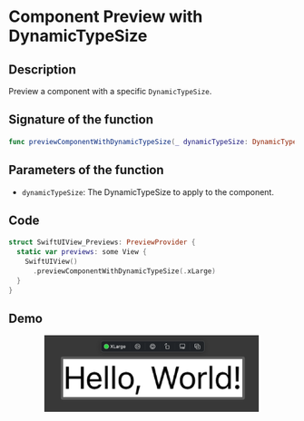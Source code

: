 # Component Preview with DynamicTypeSize

## Description
Preview a component with a specific `DynamicTypeSize`.

## Signature of the function
```swift
func previewComponentWithDynamicTypeSize(_ dynamicTypeSize: DynamicTypeSize) -> some View
```

## Parameters of the function
- `dynamicTypeSize`: The DynamicTypeSize to apply to the component.

## Code
```swift
struct SwiftUIView_Previews: PreviewProvider {
  static var previews: some View {
    SwiftUIView()
      .previewComponentWithDynamicTypeSize(.xLarge)
  }
}
```

## Demo
<p align="center">
	<img src="/Documentation/Assets/ComponentWithDynamicTypeSize.png" width="75%">
</p>